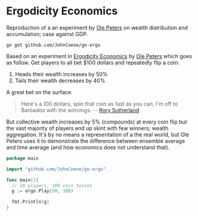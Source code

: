 # Ergodicity Economics

Reproduction of a an experiment by [Ole Peters](https://ergodicityeconomics.com/) on wealth distribution and accumulation; case against GDP.

```
go get github.com/JohnCoene/go-ergo
```

Based on an experiment in [Ergodicity Economics](https://ergodicityeconomics.com/) by [Ole Peters](https://twitter.com/ole_b_peter) which goes as follow. Get players to all bet $100 dollars and repeatedly flip a coin:

1. Heads their wealth increases by 50%
2. Tails their wealth decreases by 40%

A great bet on the surface.

> Here's a 100 dollars, spin that coin as fast as you can, I'm off to Barbados with the winnings.
> -- [Rory Sutherland](https://twitter.com/rorysutherland)

But collective wealth increases by 5% (compounds) at every coin flip but the vast majority of players end up skint with few winners; wealth aggregation. It's by no means a representation of a the real world, but Ole Peters uses it to demonstrate the difference between ensemble average and time average (and how economics does not understand that).

```go
package main

import "github.com/JohnCoene/go-ergo"

func main(){
  // 50 players, 100 coin tosses
  g := ergo.Play(50, 100)

  fmt.Println(g)
}
```
